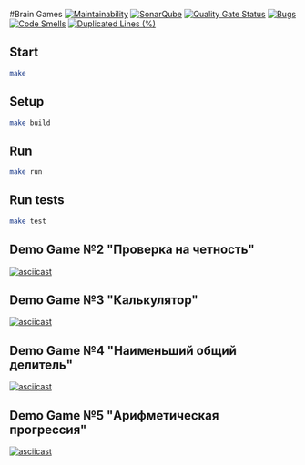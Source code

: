 #Brain Games
[![Maintainability](https://sonarcloud.io/api/project_badges/measure?project=Dron92-dev_java-project-61&metric=sqale_rating)](https://sonarcloud.io/summary/new_code?id=Dron92-dev_java-project-61)
[![SonarQube](https://github.com/Dron92-dev/java-project-61/actions/workflows/build.yml/badge.svg)](https://github.com/Dron92-dev/java-project-61/actions/workflows/build.yml)
[![Quality Gate Status](https://sonarcloud.io/api/project_badges/measure?project=Dron92-dev_java-project-61&metric=alert_status)](https://sonarcloud.io/summary/new_code?id=Dron92-dev_java-project-61)
[![Bugs](https://sonarcloud.io/api/project_badges/measure?project=Dron92-dev_java-project-61&metric=bugs)](https://sonarcloud.io/summary/new_code?id=Dron92-dev_java-project-61)
[![Code Smells](https://sonarcloud.io/api/project_badges/measure?project=Dron92-dev_java-project-61&metric=code_smells)](https://sonarcloud.io/summary/new_code?id=Dron92-dev_java-project-61)
[![Duplicated Lines (%)](https://sonarcloud.io/api/project_badges/measure?project=Dron92-dev_java-project-61&metric=duplicated_lines_density)](https://sonarcloud.io/summary/new_code?id=Dron92-dev_java-project-61)

## Start

```bash
make
```

## Setup

```bash
make build
```

## Run

```bash
make run
```

## Run tests

```bash
make test
```

## Demo Game №2 "Проверка на четность"

[![asciicast](https://asciinema.org/a/Wq5JyopB7Gktbn0hdnq6H2MMZ.svg)](https://asciinema.org/a/Wq5JyopB7Gktbn0hdnq6H2MMZ)

## Demo Game №3 "Калькулятор"

[![asciicast](https://asciinema.org/a/Sjb5i2truj5kICJHgUioTV0ZD.svg)](https://asciinema.org/a/Sjb5i2truj5kICJHgUioTV0ZD)

## Demo Game №4 "Наименьший общий делитель"

[![asciicast](https://asciinema.org/a/BeN8PkEP58kjTeUpBkA1jDNte.svg)](https://asciinema.org/a/BeN8PkEP58kjTeUpBkA1jDNte)

## Demo Game №5 "Арифметическая прогрессия"

[![asciicast](https://asciinema.org/a/N7HH6FPvimfVgKklKcD4Uqc8D.svg)](https://asciinema.org/a/N7HH6FPvimfVgKklKcD4Uqc8D)